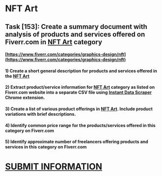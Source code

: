 # NFT Art
## Task [153]: Create a summary document with analysis of products and services offered on Fiverr.com in [NFT Art](https://www.fiverr.com/categories/graphics-design/nft) category
#### [https://www.fiverr.com/categories/graphics-design/nft](https://www.fiverr.com/categories/graphics-design/nft)
#### 1) Create a short general description for products and services offered in the [NFT Art](https://www.fiverr.com/categories/graphics-design/nft)
#### 2) Extract product/service information for [NFT Art](https://www.fiverr.com/categories/graphics-design/nft) category as listed on Fiverr.com website into a separate CSV file using [Instant Data Scraper](https://chrome.google.com/webstore/detail/instant-data-scraper/ofaokhiedipichpaobibbnahnkdoiiah) Chrome extension.
#### 3) Create a list of various product offerings in [NFT Art](https://www.fiverr.com/categories/graphics-design/nft). Include product variations with brief descriptions.
#### 4) Identify common price range for the products/services offered in this category on Fiverr.com
#### 5) Identify approximate number of freelancers offering products and services in this category on Fiverr.com

# [SUBMIT INFORMATION](https://forms.office.com/r/8AEKjkLxKG)
